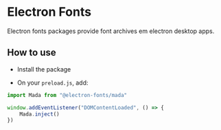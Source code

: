 # Electron Fonts

Electron fonts packages provide font archives em electron desktop apps.

## How to use

* Install the package

* On your `preload.js`, add:

```ts
import Mada from "@electron-fonts/mada"

window.addEventListener("DOMContentLoaded", () => {
    Mada.inject()
})
```